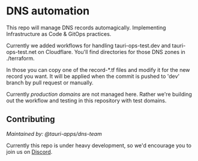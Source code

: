 # DNS automation

This repo will manage DNS records automagically. Implementing Infrastructure as Code & GitOps practices.

Currently we added workflows for handling tauri-ops-test.dev and tauri-ops-test.net on Cloudflare. You'll find directories for those DNS zones in ./terraform.

In those you can copy one of the record-*.tf files and modify it for the new record you want. It will be applied when the commit is pushed to 'dev' branch by pull request or manually.


Currently *production domains* are not managed here.
Rather we're building out the workflow and testing in this repository with test domains.

## Contributing

_Maintained by: @tauri-apps/dns-team_

Currently this repo is under heavy development, so we'd encourage you to join us on [Discord].

[Discord]: https://discord.com/invite/tauri
